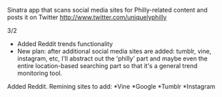 Sinatra app that scans social media sites for Philly-related content and posts it on Twitter
http://www.twitter.com/uniquelyphilly

3/2
 * Added Reddit trends functionality
 * New plan: after additional social media sites are added: tumblr, vine, instagram, etc, I'll abstract out the 'philly' part and maybe even the entire location-based searching part so that it's a general trend monitoring tool.

Added Reddit. Remining sites to add:
*Vine
*Google
*Tumblr
*Instagram
